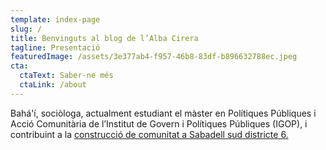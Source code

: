 ```yaml
---
template: index-page
slug: /
title: Benvinguts al blog de l’Alba Cirera
tagline: Presentació
featuredImage: /assets/3e377ab4-f957-46b8-83df-b896632788ec.jpeg
cta:
  ctaText: Saber-ne més
  ctaLink: /about
---
```

Bahá'í, sociòloga, actualment estudiant el màster en Polítiques Públiques i Acció Comunitària de l’Institut de Govern i Polítiques Públiques (IGOP), i contribuint a la [construcció de comunitat a Sabadell sud districte 6.](https://www.liderscomunitaris.org)